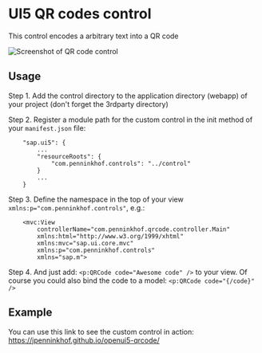 # UI5 QR codes control

This control encodes a arbitrary text into a QR code

![Screenshot of QR code control](demo/images/screenshot.png)

## Usage

Step 1. Add the control directory to the application directory (webapp) of your project (don't forget the 3rdparty directory)

Step 2. Register a module path for the custom control in the init method of your `manifest.json` file:

```
    "sap.ui5": {
        ...
        "resourceRoots": {
            "com.penninkhof.controls": "../control"
        }
        ...
    }
```

Step 3. Define the namespace in the top of your view `xmlns:p="com.penninkhof.controls"`, e.g.:

```
    <mvc:View
	    controllerName="com.penninkhof.qrcode.controller.Main"
	    xmlns:html="http://www.w3.org/1999/xhtml"
	    xmlns:mvc="sap.ui.core.mvc"
	    xmlns:p="com.penninkhof.controls"
	    xmlns="sap.m">
```

Step 4. And just add: `<p:QRCode code="Awesome code" />` to your view. Of course you could also bind the code to a model: `<p:QRCode code="{/code}" />`

## Example

You can use this link to see the custom control in action: https://jpenninkhof.github.io/openui5-qrcode/

